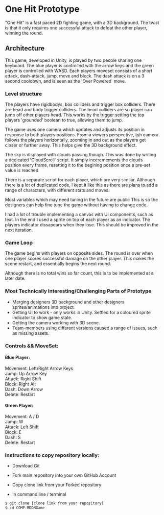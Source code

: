 # One Hit Prototype    
"One Hit" is a fast paced 2D fighting game, with a 3D background. The twist is that it only requires one successful attack to defeat the other player, winning the round. 

## Architecture  
This game, developed in Unity, is played by two people sharing one keyboard. The blue player is controlled with the arrow keys and the green player is controlled with WASD. Each players moveset consists of a short attack, dash-attack, jump, move and block.  The dash attack is on a 3 second cooldown, and is seen as the 'Over Powered' move.  

### Level structure  
The players have rigidbodys, box colliders and trigger box colliders. There are head and body trigger colliders. The head colliders are so player can jump off other players head. This works by the trigger setting the top players 'grounded' boolean to true, allowing them to jump.  

The game uses one camera which updates and adjusts its position in response to both players positions. From a viewers perspective, tyh camera follows the players horizontally, zooming in and out as the players get closer or further away. This helps give the 3D background effect.   

The sky is displayed with clouds passing though. This was done by writing a dedicated 'CloudScroll' script. It simply inceremements the clouds position every frame, resetting it to the begining position once a pre-set value is reached.  

There is a separate script for each player, which are very similar. Although there is a lot of duplicated code, I kept it like this as there are plans to add a range of characters, with different stats and moves.   

Most variables which may need tuning in the future are public This is so the designers can help fine tune the game without having to change code.

I had a lot of trouble implementing a canvas with UI components, such as text. In the end I used a sprite on top of each player as an indicator. The players indicator dissapears when they lose. This should be improved in the next iteration.   

### Game Loop
The game begins with players on opposite sides. The round is over when one player scores successful damage on the other player. This makes the scene restart, and essentially begins the next round.  

Although there is no total wins so far count, this is to be implemented at a later date.  

### Most Technically Interesting/Challenging Parts of Prototype  
- Merging designers 3D background and other designers sprites/animations into project.
- Getting UI to work - only works in Unity. Settled for a coloured sprite indicator to show game state.
- Getting the camera working with 3D scene.
- Team-members using different versions caused a range of issues, such as missing assets.

### Controls && MoveSet:  
#### Blue Player:  
Movement: Left/Right Arrow Keys  
Jump: Up Arrow Key  
Attack: Right Shift  
Block: Right Alt  
Dash: Down Arrow  
Delete: Restart

#### Green Player:  
Movement: A / D  
Jump: W  
Attack: Left Shift  
Block: E  
Dash: S  
Delete: Restart

### Instructions to copy repository locally:  
* Download Git  
* Fork main repository into your own GitHub Account  
* Copy clone link from your Forked repository  

* In command line / terminal

```bash
$ git clone [clone link from your repository]
$ cd COMP-MDDNGame
```
